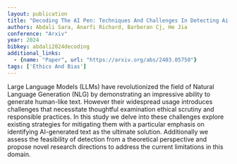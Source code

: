 ```yaml
---
layout: publication
title: "Decoding The AI Pen: Techniques And Challenges In Detecting Ai-generated Text"
authors: Abdali Sara, Anarfi Richard, Barberan Cj, He Jia
conference: "Arxiv"
year: 2024
bibkey: abdali2024decoding
additional_links:
  - {name: "Paper", url: "https://arxiv.org/abs/2403.05750"}
tags: ['Ethics And Bias']
---
```

Large Language Models (LLMs) have revolutionized the field of Natural Language Generation (NLG) by demonstrating an impressive ability to generate human-like text. However their widespread usage introduces challenges that necessitate thoughtful examination ethical scrutiny and responsible practices. In this study we delve into these challenges explore existing strategies for mitigating them with a particular emphasis on identifying AI-generated text as the ultimate solution. Additionally we assess the feasibility of detection from a theoretical perspective and propose novel research directions to address the current limitations in this domain.
